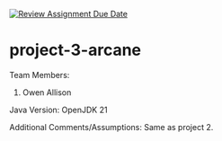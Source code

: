 [![Review Assignment Due Date](https://classroom.github.com/assets/deadline-readme-button-24ddc0f5d75046c5622901739e7c5dd533143b0c8e959d652212380cedb1ea36.svg)](https://classroom.github.com/a/IA4P3d_M)
# project-3-arcane

Team Members:
1. Owen Allison

Java Version: OpenJDK 21

Additional Comments/Assumptions: Same as project 2.

